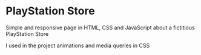 # PlayStation Store

Simple and responsive page in HTML, CSS and JavaScript about a fictitious PlayStation Store

I used in the project animations and media queries in CSS  